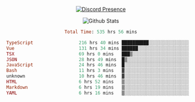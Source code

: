 <!DOCTYPE html>
<body>
<div align="center">

  [![Discord Presence](https://lanyard.cnrad.dev/api/576097150359044106)](https://discord.com/users/576097150359044106)
  
  ![Github Stats](https://github-readme-stats.vercel.app/api?username=verycrunchy&show_icons=true&theme=radical)

<!--START_SECTION:waka-->

```ruby
Total Time: 535 hrs 56 mins

TypeScript                 216 hrs 40 mins ██████████░░░░░░░░░░░░░░░   40.44 %
Vue                        131 hrs 34 mins ██████░░░░░░░░░░░░░░░░░░░   24.56 %
TSX                        69 hrs 0 mins   ███▒░░░░░░░░░░░░░░░░░░░░░   12.88 %
JSON                       28 hrs 49 mins  █▒░░░░░░░░░░░░░░░░░░░░░░░   05.38 %
JavaScript                 24 hrs 46 mins  █░░░░░░░░░░░░░░░░░░░░░░░░   04.62 %
Bash                       11 hrs 3 mins   ▓░░░░░░░░░░░░░░░░░░░░░░░░   02.06 %
unknown                    10 hrs 46 mins  ▓░░░░░░░░░░░░░░░░░░░░░░░░   02.01 %
HTML                       6 hrs 52 mins   ▒░░░░░░░░░░░░░░░░░░░░░░░░   01.28 %
Markdown                   6 hrs 19 mins   ▒░░░░░░░░░░░░░░░░░░░░░░░░   01.18 %
YAML                       6 hrs 16 mins   ▒░░░░░░░░░░░░░░░░░░░░░░░░   01.17 %
```

<!--END_SECTION:waka-->
</div>
</body>
</html>

